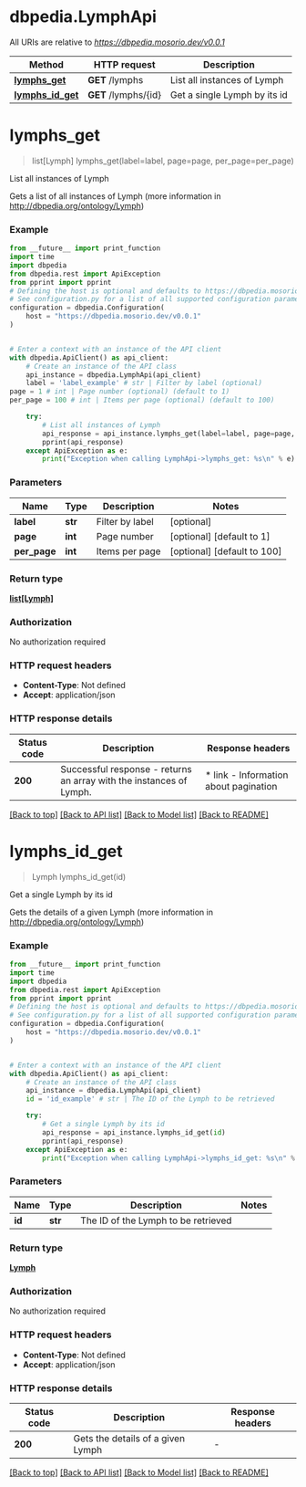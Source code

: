 # dbpedia.LymphApi

All URIs are relative to *https://dbpedia.mosorio.dev/v0.0.1*

Method | HTTP request | Description
------------- | ------------- | -------------
[**lymphs_get**](LymphApi.md#lymphs_get) | **GET** /lymphs | List all instances of Lymph
[**lymphs_id_get**](LymphApi.md#lymphs_id_get) | **GET** /lymphs/{id} | Get a single Lymph by its id


# **lymphs_get**
> list[Lymph] lymphs_get(label=label, page=page, per_page=per_page)

List all instances of Lymph

Gets a list of all instances of Lymph (more information in http://dbpedia.org/ontology/Lymph)

### Example

```python
from __future__ import print_function
import time
import dbpedia
from dbpedia.rest import ApiException
from pprint import pprint
# Defining the host is optional and defaults to https://dbpedia.mosorio.dev/v0.0.1
# See configuration.py for a list of all supported configuration parameters.
configuration = dbpedia.Configuration(
    host = "https://dbpedia.mosorio.dev/v0.0.1"
)


# Enter a context with an instance of the API client
with dbpedia.ApiClient() as api_client:
    # Create an instance of the API class
    api_instance = dbpedia.LymphApi(api_client)
    label = 'label_example' # str | Filter by label (optional)
page = 1 # int | Page number (optional) (default to 1)
per_page = 100 # int | Items per page (optional) (default to 100)

    try:
        # List all instances of Lymph
        api_response = api_instance.lymphs_get(label=label, page=page, per_page=per_page)
        pprint(api_response)
    except ApiException as e:
        print("Exception when calling LymphApi->lymphs_get: %s\n" % e)
```

### Parameters

Name | Type | Description  | Notes
------------- | ------------- | ------------- | -------------
 **label** | **str**| Filter by label | [optional] 
 **page** | **int**| Page number | [optional] [default to 1]
 **per_page** | **int**| Items per page | [optional] [default to 100]

### Return type

[**list[Lymph]**](Lymph.md)

### Authorization

No authorization required

### HTTP request headers

 - **Content-Type**: Not defined
 - **Accept**: application/json

### HTTP response details
| Status code | Description | Response headers |
|-------------|-------------|------------------|
**200** | Successful response - returns an array with the instances of Lymph. |  * link - Information about pagination <br>  |

[[Back to top]](#) [[Back to API list]](../README.md#documentation-for-api-endpoints) [[Back to Model list]](../README.md#documentation-for-models) [[Back to README]](../README.md)

# **lymphs_id_get**
> Lymph lymphs_id_get(id)

Get a single Lymph by its id

Gets the details of a given Lymph (more information in http://dbpedia.org/ontology/Lymph)

### Example

```python
from __future__ import print_function
import time
import dbpedia
from dbpedia.rest import ApiException
from pprint import pprint
# Defining the host is optional and defaults to https://dbpedia.mosorio.dev/v0.0.1
# See configuration.py for a list of all supported configuration parameters.
configuration = dbpedia.Configuration(
    host = "https://dbpedia.mosorio.dev/v0.0.1"
)


# Enter a context with an instance of the API client
with dbpedia.ApiClient() as api_client:
    # Create an instance of the API class
    api_instance = dbpedia.LymphApi(api_client)
    id = 'id_example' # str | The ID of the Lymph to be retrieved

    try:
        # Get a single Lymph by its id
        api_response = api_instance.lymphs_id_get(id)
        pprint(api_response)
    except ApiException as e:
        print("Exception when calling LymphApi->lymphs_id_get: %s\n" % e)
```

### Parameters

Name | Type | Description  | Notes
------------- | ------------- | ------------- | -------------
 **id** | **str**| The ID of the Lymph to be retrieved | 

### Return type

[**Lymph**](Lymph.md)

### Authorization

No authorization required

### HTTP request headers

 - **Content-Type**: Not defined
 - **Accept**: application/json

### HTTP response details
| Status code | Description | Response headers |
|-------------|-------------|------------------|
**200** | Gets the details of a given Lymph |  -  |

[[Back to top]](#) [[Back to API list]](../README.md#documentation-for-api-endpoints) [[Back to Model list]](../README.md#documentation-for-models) [[Back to README]](../README.md)

